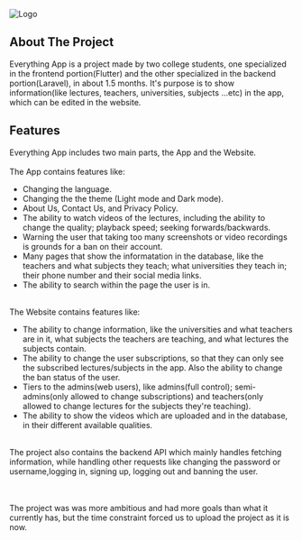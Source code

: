 
![Logo](public/Images/Web/EVERYTHING1.png)

## About The Project

Everything App is a project made by two college students, one specialized in the frontend portion(Flutter) and the other specialized in the backend portion(Laravel), in about 1.5 months. It's purpose is to show information(like lectures, teachers, universities, subjects ...etc) in the app, which can be edited in the website.

<!-- - [Simple, fast routing engine](https://laravel.com/docs/routing).
- [Powerful dependency injection container](https://laravel.com/docs/container).
- Multiple back-ends for [session](https://laravel.com/docs/session) and [cache](https://laravel.com/docs/cache) storage.
- Expressive, intuitive [database ORM](https://laravel.com/docs/eloquent).
- Database agnostic [schema migrations](https://laravel.com/docs/migrations).
- [Robust background job processing](https://laravel.com/docs/queues).
- [Real-time event broadcasting](https://laravel.com/docs/broadcasting).

Laravel is accessible, powerful, and provides tools required for large, robust applications. -->

## Features

Everything App includes two main parts, the App and the Website. <br> <br>
The App contains features like:<br>
- Changing the language.
- Changing the the theme (Light mode and Dark mode).
- About Us, Contact Us, and Privacy Policy.
- The ability to watch videos of the lectures, including the ability to change the quality; playback speed; seeking forwards/backwards.
- Warning the user that taking too many screenshots or video recordings is grounds for a ban on their account.
- Many pages that show the informatation in the database, like the teachers and what subjects they teach; what universities they teach in; their phone number and their social media links.
- The ability to search within the page the user is in.<br><br>

The Website contains features like:<br>
- The ability to change information, like the universities and what teachers are in it, what subjects the teachers are teaching, and what lectures the subjects contain.
- The ability to change the user subscriptions, so that they can only see the subscribed lectures/subjects in the app. Also the ability to change the ban status of the user.
- Tiers to the admins(web users), like admins(full control); semi-admins(only allowed to change subscriptions) and teachers(only allowed to change lectures for the subjects they're teaching).
- The ability to show the videos which are uploaded and in the database, in their different available qualities.
<br><br>

The project also contains the backend API which mainly handles fetching information, while handling other requests like changing the password or username,logging in, signing up, logging out and banning the user.

<br>
<br>
The project was was more ambitious and had more goals than what it currently has, but the time constraint forced us to upload the project as it is now.

<!-- ## Laravel Sponsors

We would like to extend our thanks to the following sponsors for funding Laravel development. If you are interested in becoming a sponsor, please visit the [Laravel Partners program](https://partners.laravel.com).

### Premium Partners

- **[Vehikl](https://vehikl.com/)**
- **[Tighten Co.](https://tighten.co)**
- **[WebReinvent](https://webreinvent.com/)**
- **[Kirschbaum Development Group](https://kirschbaumdevelopment.com)**
- **[64 Robots](https://64robots.com)**
- **[Curotec](https://www.curotec.com/services/technologies/laravel/)**
- **[Cyber-Duck](https://cyber-duck.co.uk)**
- **[DevSquad](https://devsquad.com/hire-laravel-developers)**
- **[Jump24](https://jump24.co.uk)**
- **[Redberry](https://redberry.international/laravel/)**
- **[Active Logic](https://activelogic.com)**
- **[byte5](https://byte5.de)**
- **[OP.GG](https://op.gg)**

## Contributing

Thank you for considering contributing to the Laravel framework! The contribution guide can be found in the [Laravel documentation](https://laravel.com/docs/contributions).

## Code of Conduct

In order to ensure that the Laravel community is welcoming to all, please review and abide by the [Code of Conduct](https://laravel.com/docs/contributions#code-of-conduct).

## Security Vulnerabilities

If you discover a security vulnerability within Laravel, please send an e-mail to Taylor Otwell via [taylor@laravel.com](mailto:taylor@laravel.com). All security vulnerabilities will be promptly addressed.

## License

The Laravel framework is open-sourced software licensed under the [MIT license](https://opensource.org/licenses/MIT). -->

